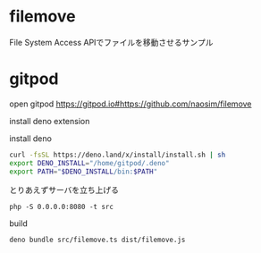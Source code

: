 # filemove
File System Access APIでファイルを移動させるサンプル

# gitpod
open gitpod
https://gitpod.io#https://github.com/naosim/filemove

install deno extension

install deno
```sh
curl -fsSL https://deno.land/x/install/install.sh | sh
export DENO_INSTALL="/home/gitpod/.deno"
export PATH="$DENO_INSTALL/bin:$PATH"
```

とりあえずサーバを立ち上げる
```
php -S 0.0.0.0:8080 -t src
```

build
```
deno bundle src/filemove.ts dist/filemove.js
```